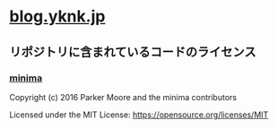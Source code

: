 # [blog.yknk.jp](https://blog.yknk.jp/)

## リポジトリに含まれているコードのライセンス

### [minima](https://github.com/jekyll/minima)

Copyright (c) 2016 Parker Moore and the minima contributors

Licensed under the MIT License: https://opensource.org/licenses/MIT
